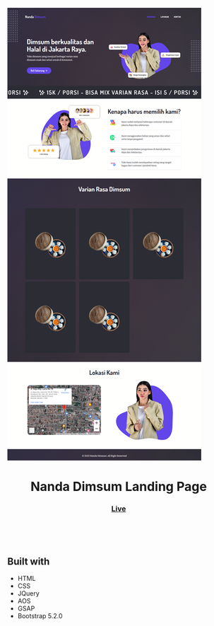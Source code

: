 ﻿<img src="./assets/img/screenshot.png"></img>

<h1 align="center">Nanda Dimsum Landing Page
</h1>

<div align="center">
  <h3>
    <a href="https://nanda-dimsum.netlify.app/" color="white">
      Live
    </a>
  </h3>
</div>
<br>
<br>
<br>

## Built with

- HTML
- CSS
- JQuery
- AOS
- GSAP
- Bootstrap 5.2.0
